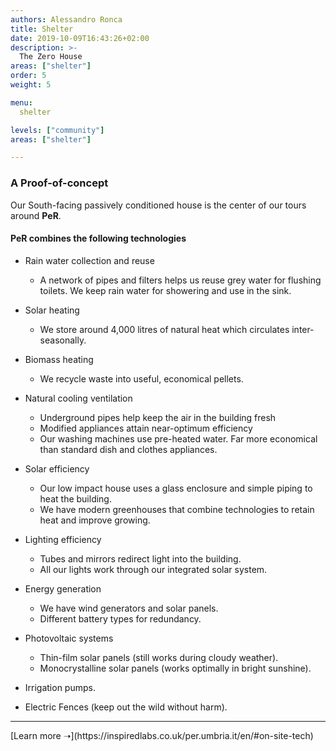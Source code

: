 ```yaml
---
authors: Alessandro Ronca
title: Shelter
date: 2019-10-09T16:43:26+02:00
description: >-
  The Zero House
areas: ["shelter"]
order: 5
weight: 5

menu:
  shelter

levels: ["community"]
areas: ["shelter"]

---
```


<!--changes&nbsp;everything-->

### A Proof-of-concept 

Our South-facing passively conditioned house is the center of our tours around **PeR**. 

#### **PeR** combines the following technologies 

- Rain water collection and reuse
	- A network of pipes and filters helps us reuse grey water for flushing toilets. We keep rain water for showering and use in the sink.
- Solar heating
	- We store around 4,000 litres of natural heat which circulates inter­seasonally.
- Biomass heating
	- We recycle waste into useful, economical pellets.
- Natural cooling ventilation
	- Underground pipes help keep the air in the building fresh
	- Modified appliances attain near-optimum efficiency
	- Our washing machines use pre-heated water. Far more economical than standard dish and clothes appliances.


- Solar efficiency
	- Our low impact house uses a glass enclosure and simple piping to heat the building.
	- We have modern greenhouses that combine technologies to retain heat and improve growing.
- Lighting efficiency
	- Tubes and mirrors redirect light into the building.
	- All our lights work through our integrated solar system.
- Energy generation
	- We have wind generators and solar panels.
	- Different battery types for redundancy.
- Photovoltaic systems
	- Thin-film solar panels (still works during cloudy weather).
	- Monocrystalline solar panels (works optimally in bright sunshine).
- Irrigation pumps.
- Electric Fences (keep out the wild without harm).

<hr/>
[Learn more ➝](https://inspiredlabs.co.uk/per.umbria.it/en/#on-site-tech)